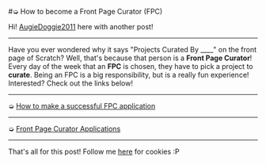 #➭ How to become a Front Page Curator (FPC)

Hi! [AugieDoggie2011](https://scratch.mit.edu/users/AugieDoggie2011/) here with another post!
- - -
Have you ever wondered why it says "Projects Curated By ____" on the front page of Scratch? Well, that's because that person is a **Front Page Curator**! Every day of the week that an **FPC** is chosen, they have to pick a project to **curate**. Being an FPC is a big responsibility, but is a really fun experience! Interested? Check out the links below! 
- - -
➭ [How to make a successful FPC application](https://scratch.mit.edu/projects/69728618)
- - -
➭ [Front Page Curator Applications](https://scratch.mit.edu/studios/1403612/)
- - -
That's all for this post! Follow me [here](https://scratch.mit.edu/users/AugieDoggie2011/) for cookies :P